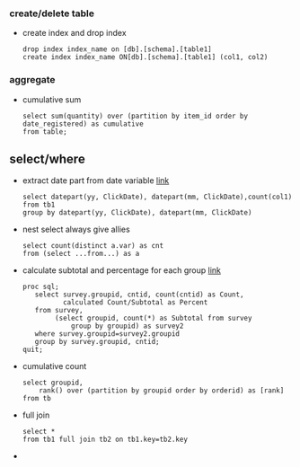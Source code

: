 ### create/delete table
* create index and drop index
    ```
    drop index index_name on [db].[schema].[table1]
    create index index_name ON[db].[schema].[table1] (col1, col2)
    ```

### aggregate
* cumulative sum
    ```
    select sum(quantity) over (partition by item_id order by date_registered) as cumulative
    from table;
    ```


## select/where
* extract date part from date variable [link](https://www.w3schools.com/sql/func_sqlserver_datepart.asp)
    ```
    select datepart(yy, ClickDate), datepart(mm, ClickDate),count(col1)
    from tb1
    group by datepart(yy, ClickDate), datepart(mm, ClickDate)
    ```
* nest select always give allies
    ```
    select count(distinct a.var) as cnt
    from (select ...from...) as a
    ```

* calculate subtotal and percentage for each group [link](http://support.sas.com/documentation/cdl/en/sqlproc/63043/HTML/default/viewer.htm#n112pviu616u5rn1uileli1b03zb.htm)
    ```
    proc sql;
       select survey.groupid, cntid, count(cntid) as Count,
              calculated Count/Subtotal as Percent 
       from survey,
            (select groupid, count(*) as Subtotal from survey
                group by groupid) as survey2
       where survey.groupid=survey2.groupid
       group by survey.groupid, cntid;
    quit;
    ```

* cumulative count
    ```
    select groupid,
        rank() over (partition by groupid order by orderid) as [rank]
    from tb
    ```

* full join
    ```
    select *
    from tb1 full join tb2 on tb1.key=tb2.key
    ```

*